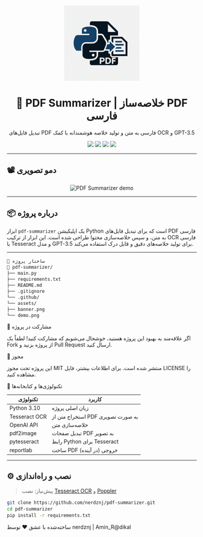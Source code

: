 <p align="center">
  <img src=".github/assets/8b596a0d-6b0e-4d60-8a11-b8768e20d837.png" alt="pdf-summarizer logo" width="200"/>
</p>

<h1 align="center">🧠 PDF Summarizer | خلاصه‌ساز PDF فارسی</h1>

<p align="center">
تبدیل فایل‌های PDF فارسی به متن و تولید خلاصه هوشمندانه با کمک OCR و GPT-3.5
</p>

<p align="center">
  <img src="https://img.shields.io/badge/Python-3.10-blue" />
  <img src="https://img.shields.io/badge/OCR-Tesseract-green" />
  <img src="https://img.shields.io/badge/GPT-3.5-critical" />
  <img src="https://img.shields.io/badge/Persian_NLP-Supported-orange" />
</p>

---

## 📽️ دمو تصویری

<p align="center">
  <img src="assets/demo.gif" alt="PDF Summarizer demo" width="600"/>
</p>

---

## 📦 درباره پروژه

ابزار `pdf-summarizer` یک اپلیکیشن Python است که برای تبدیل فایل‌های PDF فارسی به متن، و سپس خلاصه‌سازی محتوا طراحی شده است. این ابزار از ترکیب OCR فارسی با Tesseract و مدل GPT-3.5 برای تولید خلاصه‌های دقیق و قابل درک استفاده می‌کند.

---

```
📂 ساختار پروژه
📁 pdf-summarizer/
├── main.py
├── requirements.txt
├── README.md
├── .gitignore
└── .github/
└── assets/
├── banner.png
└── demo.png
```


🤝 مشارکت در پروژه

اگر علاقه‌مند به بهبود این پروژه هستید، خوشحال می‌شویم که مشارکت کنید! لطفاً یک Fork از پروژه بزنید و Pull Request ارسال کنید.

📄 مجوز

این پروژه تحت مجوز MIT منتشر شده است. برای اطلاعات بیشتر، فایل LICENSE را مشاهده کنید.

🧩 تکنولوژی‌ها و کتابخانه‌ها

| تکنولوژی | کاربرد |
|----------|--------|
| Python 3.10 | زبان اصلی پروژه |
| Tesseract OCR | استخراج متن از PDF به صورت تصویری |
| OpenAI API | خلاصه‌سازی متن |
| pdf2image | تبدیل صفحات PDF به تصویر |
| pytesseract | رابط Python برای Tesseract |
| reportlab | ساخت PDF خروجی (در آینده) |

---

## ⚙️ نصب و راه‌اندازی

> پیش‌نیاز: نصب [Tesseract OCR](https://github.com/tesseract-ocr/tesseract) و [Poppler](https://github.com/oschwartz10612/poppler-windows/releases)

```bash
git clone https://github.com/nerdznj/pdf-summarizer.git
cd pdf-summarizer
pip install -r requirements.txt
```
ساخته‌شده با عشق ❤️ توسط nerdznj | Amin_R@dikal

